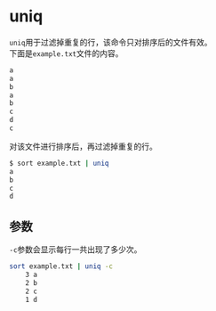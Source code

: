 # uniq

`uniq`用于过滤掉重复的行，该命令只对排序后的文件有效。  
下面是`example.txt`文件的内容。
```bash
a
a
b
a
b
c
d
c
```
对该文件进行排序后，再过滤掉重复的行。
```bash
$ sort example.txt | uniq
a
b
c
d
```

## 参数
`-c`参数会显示每行一共出现了多少次。
```bash
sort example.txt | uniq -c
    3 a
    2 b
    2 c
    1 d
```
